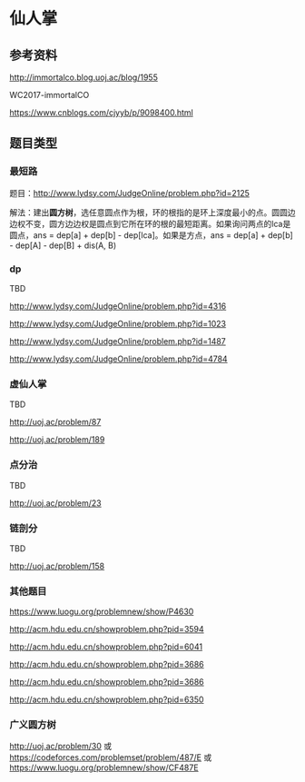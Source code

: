 # 仙人掌

## 参考资料

http://immortalco.blog.uoj.ac/blog/1955

WC2017-immortalCO

https://www.cnblogs.com/cjyyb/p/9098400.html

## 题目类型

### 最短路

题目：http://www.lydsy.com/JudgeOnline/problem.php?id=2125

解法：建出**圆方树**，选任意圆点作为根，环的根指的是环上深度最小的点。圆圆边边权不变，圆方边边权是圆点到它所在环的根的最短距离。如果询问两点的lca是圆点，ans = dep[a] + dep[b] - dep[lca]。如果是方点，ans = dep[a] + dep[b] - dep[A] - dep[B] + dis(A, B)

### dp

TBD

http://www.lydsy.com/JudgeOnline/problem.php?id=4316

http://www.lydsy.com/JudgeOnline/problem.php?id=1023

http://www.lydsy.com/JudgeOnline/problem.php?id=1487

http://www.lydsy.com/JudgeOnline/problem.php?id=4784

### 虚仙人掌

TBD

http://uoj.ac/problem/87

http://uoj.ac/problem/189

### 点分治

TBD

http://uoj.ac/problem/23

### 链剖分

TBD

http://uoj.ac/problem/158

### 其他题目

https://www.luogu.org/problemnew/show/P4630

http://acm.hdu.edu.cn/showproblem.php?pid=3594

http://acm.hdu.edu.cn/showproblem.php?pid=6041

http://acm.hdu.edu.cn/showproblem.php?pid=3686

http://acm.hdu.edu.cn/showproblem.php?pid=3686

http://acm.hdu.edu.cn/showproblem.php?pid=6350

### 广义圆方树

http://uoj.ac/problem/30 或 https://codeforces.com/problemset/problem/487/E 或 https://www.luogu.org/problemnew/show/CF487E